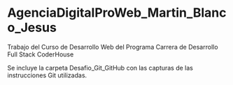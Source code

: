 # AgenciaDigitalProWeb_Martin_Blanco_Jesus
Trabajo del Curso de Desarrollo Web del Programa Carrera de Desarrollo Full Stack CoderHouse

Se incluye la carpeta Desafio_Git_GitHub con las capturas de las instrucciones Git utilizadas.

